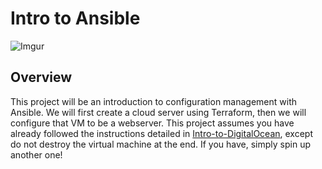 # Intro to Ansible #

![Imgur](https://i.imgur.com/73pb1Do.jpg)

## Overview ##

This project will be an introduction to configuration management with Ansible. We will first create a cloud server using Terraform, then we will configure that VM to be a webserver. This project assumes you have already followed the instructions detailed in [Intro-to-DigitalOcean](https://github.com/IaC-Unleashed/Intro-to-DigitalOcean), except do not destroy the virtual machine at the end. If you have, simply spin up another one!

